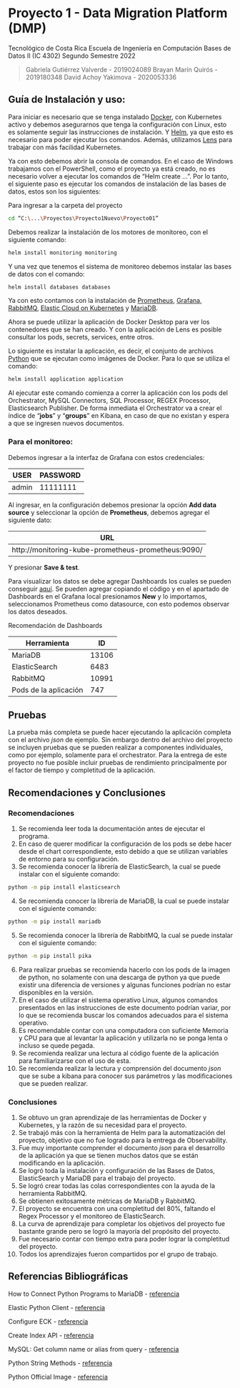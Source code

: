 # Proyecto 1 - Data Migration Platform (DMP)
Tecnológico de Costa Rica 
Escuela de Ingeniería en Computación 
Bases de Datos II (IC 4302) 
Segundo Semestre 2022 

> Gabriela Gutiérrez Valverde - 2019024089
> Brayan Marín Quirós - 2019180348
> David Achoy Yakimova - 2020053336


## Guía de Instalación y uso:

Para iniciar es necesario que se tenga instalado [Docker](https://www.docker.com/products/docker-desktop/), con Kubernetes activo y debemos asegurarnos que tenga la configuración con Linux, esto es solamente seguir las instrucciones de instalación. Y [Helm](https://helm.sh/docs/intro/install/), ya que esto es necesario para poder ejecutar los comandos. Además, utilizamos [Lens](https://k8slens.dev/) para trabajar con más facilidad Kubernetes.

Ya con esto debemos abrir la consola de comandos. En el caso de Windows trabajamos con el PowerShell, como el proyecto ya está creado, no es necesario volver a ejecutar los comandos de “Helm create …”.  Por lo tanto, el siguiente paso es ejecutar los comandos de instalación de las bases de datos, estos son los siguientes:

Para ingresar a la carpeta del proyecto

```sh
cd “C:\...\Proyectos\Proyecto1Nuevo\Proyecto01”
```
Debemos realizar la instalación de los motores de monitoreo, con el siguiente comando:
```sh
helm install monitoring monitoring
```
Y una vez que tenemos el sistema de monitoreo debemos instalar las bases de datos con el comando:
```sh
helm install databases databases
```
Ya con esto contamos con la instalación de [Prometheus](https://prometheus.io/), [Grafana](https://grafana.com/), [RabbitMQ](https://www.rabbitmq.com/), [Elastic Cloud on Kubernetes](https://www.elastic.co/guide/en/cloud-on-k8s/current/index.html) y [MariaDB](https://mariadb.org/).

Ahora se puede utilizar la aplicación de Docker Desktop para ver los contenedores que se han creado. Y con la aplicación de Lens es posible consultar los pods, secrets, services, entre otros. 

Lo siguiente es instalar la aplicación, es decir, el conjunto de archivos [Python](https://www.python.org/) que se ejecutan como imágenes de Docker. Para lo que se utiliza el comando:
```sh
helm install application application
```
Al ejecutar este comando comienza a correr la aplicación con los pods del Orchestrator, MySQL Connectors, SQL Processor, REGEX Processor, Elasticsearch Publisher. De forma inmediata el Orchestrator va a crear el índice de “**jobs**” y “**groups**” en Kibana, en caso de que no existan y espera a que se ingresen nuevos documentos.

### Para el monitoreo:

Debemos ingresar a la interfaz de Grafana con estos credenciales:

| USER | PASSWORD |
| ------ | ------ |
| admin | 11111111 |

Al ingresar, en la configuración debemos presionar la opción **Add data source** y seleccionar la opción de **Prometheus**, debemos agregar el siguiente dato:

| URL |
| ------ |
| http://monitoring-kube-prometheus-prometheus:9090/ |

Y presionar **Save & test**.

Para visualizar los datos se debe agregar Dashboards los cuales se pueden conseguir [aquí](https://grafana.com/grafana/dashboards/). Se pueden agregar copiando el código y en el apartado de Dashboards en el Grafana local presionamos **New** y lo importamos, seleccionamos Prometheus como datasource, con esto podemos observar los datos deseados.

Recomendación de Dashboards

| Herramienta | ID |
| ------ | ------ |
| MariaDB | 13106 |
| ElasticSearch | 6483 |
| RabbitMQ | 10991 |
| Pods de la aplicación | 747 |
## Pruebas

La prueba más completa se puede hacer ejecutando la aplicación completa con el archivo _json_ de ejemplo.
Sin embargo dentro del archivo del proyecto se incluyen pruebas que se pueden realizar a componentes individuales, como por ejemplo, solamente para el orchestrator.
Para la entrega de este proyecto no fue posible incluir pruebas de rendimiento principalmente por el factor de tiempo y completitud de la aplicación.

## Recomendaciones y Conclusiones

### Recomendaciones

1. Se recomienda leer toda la documentación antes de ejecutar el programa.
2. En caso de querer modificar la configuración de los pods se debe hacer desde el chart correspondiente, esto debido a que se utilizan variables de entorno para su configuración.
3. Se recomienda conocer la librería de ElasticSearch, la cual se puede instalar con el siguiente comando:
```sh
python -m pip install elasticsearch
```
4. Se recomienda conocer la librería de MariaDB, la cual se puede instalar con el siguiente comando:
```sh
python -m pip install mariadb
```
5. Se recomienda conocer la librería de RabbitMQ, la cual se puede instalar con el siguiente comando:
```sh
python -m pip install pika
```
6. Para realizar pruebas se recomienda hacerlo con los pods de la imagen de python, no solamente con una descarga de python ya que puede existir una diferencia de versiones y algunas funciones podrían no estar disponibles en la versión.
7. En el caso de utilizar el sistema operativo Linux, algunos comandos presentados en las instrucciones de este documento podrían variar, por lo que se recomienda buscar los comandos adecuados para el sistema operativo.
8. Es recomendable contar con una computadora con suficiente Memoria y CPU para que al levantar la aplicación y utilizarla no se ponga lenta o incluso se quede pegada.
9. Se recomienda realizar una lectura al código fuente de la aplicación para familiarizarse con el uso de esta.
10. Se recomienda realizar la lectura y comprensión del documento _json_ que se sube a kibana para conocer sus parámetros y las modificaciones que se pueden realizar.

### Conclusiones

1. Se obtuvo un gran aprendizaje de las herramientas de Docker y Kubernetes, y la razón de su necesidad para el proyecto.
2. Se trabajó más con la herramienta de Helm para la automatización del proyecto, objetivo que no fue logrado para la entrega de Observability.
3. Fue muy importante comprender el documento _json_ para el desarrollo de la aplicación ya que se tienen muchos datos que se están modificando en la aplicación.
4. Se logró toda la instalación y configuración de las Bases de Datos, ElasticSearch y MariaDB para el trabajo del proyecto.
5. Se logró crear todas las colas correspondientes con la ayuda de la herramienta RabbitMQ.
6. Se obtienen exitosamente métricas de MariaDB y RabbitMQ.
7. El proyecto se encuentra con una completitud del 80%, faltando el Regex Processor y el monitoreo de ElasticSearch.
8. La curva de aprendizaje para completar los objetivos del proyecto fue bastante grande pero se logró la mayoría del propósito del proyecto.
9. Fue necesario contar con tiempo extra para poder lograr la completitud del proyecto.
10. Todos los aprendizajes fueron compartidos por el grupo de trabajo.

## Referencias Bibliográficas

How to Connect Python Programs to MariaDB - [referencia](https://mariadb.com/resources/blog/how-to-connect-python-programs-to-mariadb/)

Elastic Python Client - [referencia](https://www.elastic.co/guide/en/elasticsearch/client/python-api/current/index.html)

Configure ECK - [referencia](https://www.elastic.co/guide/en/cloud-on-k8s/2.2/k8s-operator-config.html)

Create Index API - [referencia](https://www.elastic.co/guide/en/elasticsearch/reference/current/indices-create-index.html)

MySQL: Get column name or alias from query - [referencia](https://stackoverflow.com/questions/5010042/mysql-get-column-name-or-alias-from-query)

Python String Methods - [referencia](https://www.w3schools.com/python/python_ref_string.asp)

Python Official Image - [referencia](https://hub.docker.com/_/python)

